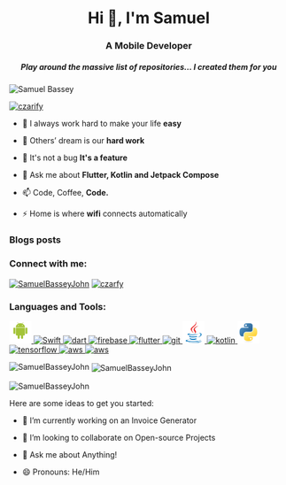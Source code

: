 <h1 align="center">Hi 👋, I'm Samuel</h1>
<h3 align="center">A Mobile Developer</h3>
<h5 align="center">Play around the massive list of repositories... I created them for you</h5>

<p align="left"> <img src="https://komarev.com/ghpvc/?username=SamuelBasseyJohn&label=Profile%20views&color=0e75b6&style=flat" alt="Samuel Bassey"/> </p>


<p align="left"> <a href="https://twitter.com/samijasy" target="blank"><img src="https://img.shields.io/twitter/follow/samijasy?logo=twitter&style=for-the-badge" alt="czarify" /></a> </p>

- 🔭 I always work hard to make your life **easy**

- 🌱 Others’ dream is our **hard work**

- 👯 It's not a bug **It's a feature**

- 💬 Ask me about **Flutter, Kotlin and Jetpack Compose**

- 📫 Code, Coffee, **Code.**

- ⚡ Home is where **wifi** connects automatically
### Blogs posts
<!-- BLOG-POST-LIST:START -->
<!-- BLOG-POST-LIST:END -->

<h3 align="left">Connect with me:</h3>
<p align="left">
<a href="https://twitter.com/samijasy" target="blank"><img align="center" src="https://cdn.jsdelivr.net/npm/simple-icons@3.0.1/icons/twitter.svg" alt="SamuelBasseyJohn" height="30" width="40" /></a>
<a href="https://instagram.com/bassey_sam_uel" target="blank"><img align="center" src="https://cdn.jsdelivr.net/npm/simple-icons@3.0.1/icons/instagram.svg" alt="czarfy" height="30" width="40" /></a>


<h3 align="left">Languages and Tools:</h3>
<p align="left"> <a href="https://developer.android.com" target="_blank"> <img src="https://raw.githubusercontent.com/devicons/devicon/master/icons/android/android-original-wordmark.svg" alt="android" width="40" height="40"/> </a> <a href="https://www.swift.org" target="_blank"> <img src="https://cdn.worldvectorlogo.com/logos/swift-15.svg" alt="Swift" width="40" height="40"/> </a> <a href="https://dart.dev" target="_blank"> <img src="https://www.vectorlogo.zone/logos/dartlang/dartlang-icon.svg" alt="dart" width="40" height="40"/> </a> <a href="https://firebase.google.com/" target="_blank"> <img src="https://www.vectorlogo.zone/logos/firebase/firebase-icon.svg" alt="firebase" width="40" height="40"/> </a> <a href="https://flutter.dev" target="_blank"> <img src="https://www.vectorlogo.zone/logos/flutterio/flutterio-icon.svg" alt="flutter" width="40" height="40"/> </a> <a href="https://git-scm.com/" target="_blank"> <img src="https://www.vectorlogo.zone/logos/git-scm/git-scm-icon.svg" alt="git" width="40" height="40"/> </a> <a href="https://www.java.com" target="_blank"> <img src="https://raw.githubusercontent.com/devicons/devicon/master/icons/java/java-original.svg" alt="java" width="40" height="40"/> </a> <a href="https://kotlinlang.org" target="_blank"> <img src="https://www.vectorlogo.zone/logos/kotlinlang/kotlinlang-icon.svg" alt="kotlin" width="40" height="40"/> </a> <a href="https://www.python.org" target="_blank"> <img src="https://raw.githubusercontent.com/devicons/devicon/master/icons/python/python-original.svg" alt="python" width="40" height="40"/> </a> <a href="https://www.tensorflow.org" target="_blank"> <img src="https://www.vectorlogo.zone/logos/tensorflow/tensorflow-icon.svg" alt="tensorflow" width="40" height="40"/> </a> 
<a href="https://aws.amazon.com" target="_blank"> <img src="https://cdn.worldvectorlogo.com/logos/aws-2.svg" alt="aws" width="40" height="40"/> </a>
<a href="https://www.docker.com" target="_blank"> <img src="https://cdn.worldvectorlogo.com/logos/docker.svg" alt="aws" width="40" height="40"/> </a>
</p>

<p><img align="left" src="https://github-readme-stats.vercel.app/api/top-langs?username=SamuelBasseyJohn&show_icons=true&locale=en&layout=compact&theme=onedark" alt="SamuelBasseyJohn" /></p>

<p>&nbsp;<img align="center" src="https://github-readme-stats.vercel.app/api?username=SamuelBasseyJohn&show_icons=true&locale=en&theme=onedark" alt="SamuelBasseyJohn" /></p>

<p><img align="center" src="https://github-readme-streak-stats.herokuapp.com/?user=SamuelBasseyJohn&theme=onedark" alt="SamuelBasseyJohn" /></p>


<!--
**Yczar/Yczar** is a ✨ _special_ ✨ repository because its `README.md` (this file) appears on your GitHub profile.
-->

Here are some ideas to get you started:

- 🔭 I’m currently working on an Invoice Generator
<!-- - 🌱 I’m currently learning  -->
- 👯 I’m looking to collaborate on Open-source Projects
<!-- - 🤔 I’m looking for help with ... -->
- 💬 Ask me about Anything!
<!-- - 📫 How to reach me: ... -->
- 😄 Pronouns: He/Him
<!-- - ⚡ Fun fact:  -->

